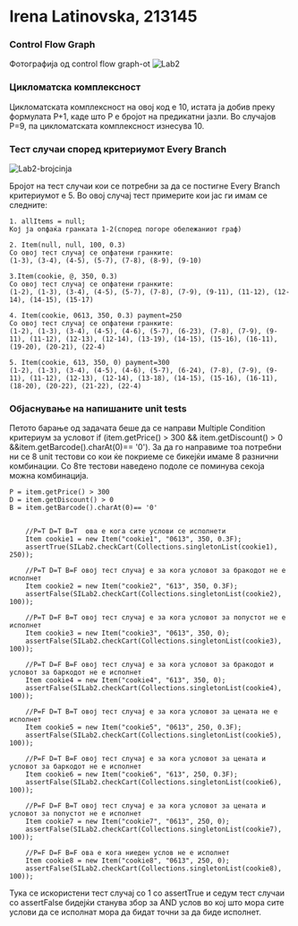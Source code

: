 # Irena Latinovska, 213145

###  Control Flow Graph

Фотографија од control flow graph-ot 
![Lab2](https://github.com/irena613/SI_2024_lab2_213145/assets/163119884/4e5fdb8f-8341-498c-8962-172157ed8efd)


### Цикломатска комплексност

Цикломатската комплексност на овој код е 10, истата ја добив преку формулата P+1, каде што P е бројот на предикатни јазли. Во случајoв P=9, па цикломатската комплексност изнесува 10.

### Тест случаи според критериумот  Every Branch 

![Lab2-brojcinja](https://github.com/irena613/SI_2024_lab2_213145/assets/163119884/ce2ba6a5-4813-4dfa-a33e-d92b48aefe3d)


Бројот на тест случаи кои се потребни за да се постигне Every Branch критериумот е 5. Во овој случај тест примерите кои јас ги имам се следните:
    
    
    1. allItems = null;    
    Кој ја опфаќа гранката 1-2(според погоре обележаниот граф)

    2. Item(null, null, 100, 0.3)
    Со овој тест случај се опфатени гранките:
    (1-3), (3-4), (4-5), (5-7), (7-8), (8-9), (9-10)
    
    3.Item(cookie, @, 350, 0.3)
    Со овој тест случај се опфатени гранките:
    (1-2), (1-3), (3-4), (4-5), (5-7), (7-8), (7-9), (9-11), (11-12), (12-14), (14-15), (15-17)

    4. Item(cookie, 0613, 350, 0.3) payment=250
    Со овој тест случај се опфатени гранките:
    (1-2), (1-3), (3-4), (4-5), (4-6), (5-7), (6-23), (7-8), (7-9), (9-11), (11-12), (12-13), (12-14), (13-19), (14-15), (15-16), (16-11),(19-20), (20-21), (22-4)

    5. Item(cookie, 613, 350, 0) payment=300
    (1-2), (1-3), (3-4), (4-5), (4-6), (5-7), (6-24), (7-8), (7-9), (9-11), (11-12), (12-13), (12-14), (13-18), (14-15), (15-16), (16-11),(18-20), (20-22), (21-22), (22-4)

### Објаснување на напишаните unit tests

Петото барање од задачата беше да се направи Multiple Condition критериум за условот if (item.getPrice() > 300 && item.getDiscount() > 0 &&item.getBarcode().charAt(0)== '0'). За да го направиме тоа потребни ни се 8 unit тестови со кои ќе покриеме се бикејќи имаме 8 разнични комбинации. Со 8те тестови наведено подоле се поминува секоја можна комбинација.

    P = item.getPrice() > 300
    D = item.getDiscount() > 0
    В = item.getBarcode().charAt(0)== '0'


        //P=T D=T B=T  ова е кога сите услови се исполнети
        Item cookie1 = new Item("cookie1", "0613", 350, 0.3F);
        assertTrue(SILab2.checkCart(Collections.singletonList(cookie1), 250));

        //P=T D=T B=F овој тест случај е за кога условот за бракодот не е исполнет
        Item cookie2 = new Item("cookie2", "613", 350, 0.3F);
        assertFalse(SILab2.checkCart(Collections.singletonList(cookie2), 100));

        //P=T D=F B=T овој тест случај е за кога условот за попустот не е исполнет
        Item cookie3 = new Item("cookie3", "0613", 350, 0);
        assertFalse(SILab2.checkCart(Collections.singletonList(cookie3), 100));

        //P=T D=F B=F овој тест случај е за кога условот за бракодот и условот за баркодот не е исполнет
        Item cookie4 = new Item("cookie4", "613", 350, 0);
        assertFalse(SILab2.checkCart(Collections.singletonList(cookie4), 100));

        //P=F D=T B=T овој тест случај е за кога условот за цената не е исполнет
        Item cookie5 = new Item("cookie5", "0613", 250, 0.3F);
        assertFalse(SILab2.checkCart(Collections.singletonList(cookie5), 100));

        //P=F D=T B=F овој тест случај е за кога условот за цената и условот за баркодот не е исполнет
        Item cookie6 = new Item("cookie6", "613", 250, 0.3F);
        assertFalse(SILab2.checkCart(Collections.singletonList(cookie6), 100));

        //P=F D=F B=T овој тест случај е за кога условот за цената и условот за попустот не е исполнет
        Item cookie7 = new Item("cookie7", "0613", 250, 0);
        assertFalse(SILab2.checkCart(Collections.singletonList(cookie7), 100));

        //P=F D=F B=F ова е кога ниеден услов не е исполнет
        Item cookie8 = new Item("cookie8", "0613", 250, 0);
        assertFalse(SILab2.checkCart(Collections.singletonList(cookie8), 100));

Тука се искористени тест случај со 1 со assertTrue и седум тест случаи со assertFalse бидејќи станува збор за AND услов во кој што мора сите услови да се исполнат мора да бидат точни за да биде исполнет.
